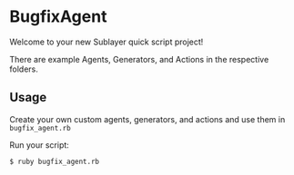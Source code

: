 # BugfixAgent

Welcome to your new Sublayer quick script project!

There are example Agents, Generators, and Actions in the respective folders.

## Usage

Create your own custom agents, generators, and actions and use them in
`bugfix_agent.rb`

Run your script:

```
$ ruby bugfix_agent.rb
```
